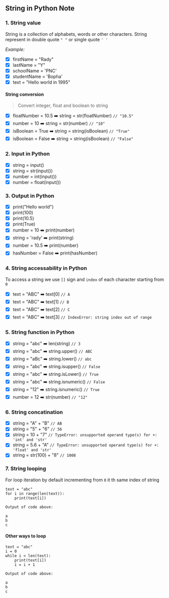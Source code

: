## String in Python Note

### 1.  String value 
String is a collection of alphabets, words or other characters. String represent in double quote `" "` or single quote `' '`

<i>Example: </i>
- [x] firstName = "Rady"
- [x] lastName = "Y"
- [x] schoolName = 'PNC'
- [x] studentName = 'Bopha'
- [x] text = "Hello world in 1995"

#### String conversion
> Convert integer, float and boolean to string

- [x] floatNumber = 10.5 :arrow_right: string = str(floatNumber) `// "10.5"`
- [x] number = 10 :arrow_right: string = str(number) `// "10"`
- [x] isBoolean = True :arrow_right: string = string(isBoolean) `// "True"`
- [x] isBoolean = False :arrow_right: string = string(isBoolean) `// "False"`

### 2. Input in Python

- [x] string = input()
- [x] string = str(input())
- [x] number = int(input())
- [x] number = float(input())

### 3. Output in Python
- [x] print("Hello world")
- [x] print(100)
- [x] print(10.5)
- [x] print(True)
- [x] number = 10 :arrow_right: print(number)
- [x] string = 'rady' :arrow_right: print(string)
- [x] number = 10.5 :arrow_right: print(number)
- [x] hasNumber = False :arrow_right: print(hasNumber)

### 4. String accessability in Python
To access a string we use `[]` sign and `index` of each character starting from `0`
- [x] text = "ABC" :arrow_right: text[0] `// A`
- [x] text = "ABC" :arrow_right: text[1] `// B`
- [x] text = "ABC" :arrow_right: text[2] `// C`
- [x] text = "ABC" :arrow_right: text[3] `// IndexError: string index out of range`

### 5. String function in Python
- [x] string = "abc" :arrow_right: len(string) `// 3`
- [x] string = "abc" :arrow_right: string.upper() `// ABC`
- [x] string = "aBc" :arrow_right: string.lower() `// abc`
- [x] string = "abc" :arrow_right: string.isupper() `// False`
- [x] string = "abc" :arrow_right: string.isLower() `// True`
- [x] string = "abc" :arrow_right: string.isnumeric() `// False`
- [x] string = "12" :arrow_right: string.isnumeric() `// True`
- [x] number = 12 :arrow_right: str(number) `// "12"`

### 6. String concatination
- [x] string = "A" + "B" `// AB`
- [x] string = "5" + "6" `// 56`
- [x] string = 10 + "7" `// TypeError: unsupported operand type(s) for +: 'int' and 'str'`
- [x] string = 5.6 + "A" `// TypeError: unsupported operand type(s) for +: 'float' and 'str'`
- [x] string = str(100) + "8" `// 1008`

### 7. String looping
For loop iteration by default incrementing from `0` it th same index of string
```python:
text = "abc"
for i in range(len(text)):
    print(text[i])
```
`Output of code above:`
```
a
b
c
```

#### Other ways to loop
```python:
text = "abc"
i = 0
while i < len(text):
    print(text[i])
    i = i + 1
```
`Output of code above:`
```
a
b
c
```
